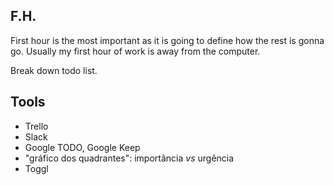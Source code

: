 

## F.H.
First hour is the most important as it is going to define how the rest is gonna go. Usually my first hour of work is away from the computer.

Break down todo list.

## Tools

- Trello
- Slack
- Google TODO, Google Keep
- "gráfico dos quadrantes": importância *vs* urgência
- Toggl
